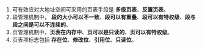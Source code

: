 <!--
 * @Description:
 * @Author: Hongyang_Yang
 * @Date: 2020-08-13 15:21:59
 * @LastEditors: Hongyang_Yang
 * @LastEditTime: 2020-08-13 15:28:22
-->

1. 可有效应对大地址空间可采用的页表手段是 **多级页表**、**反置页表**。
2. 段管理机制中， **段的大小可以不一致**、**段可以有重叠**、**段可以有特权级**、**段与段之间是可以不连续的**。
3. 页管理机制中，**页表在内存中**、**页可以是只读的**、**页可以有特权级**。
4. 页表项标志包括 **存在位**、**修改位**、**引用位**、**只读位**。
